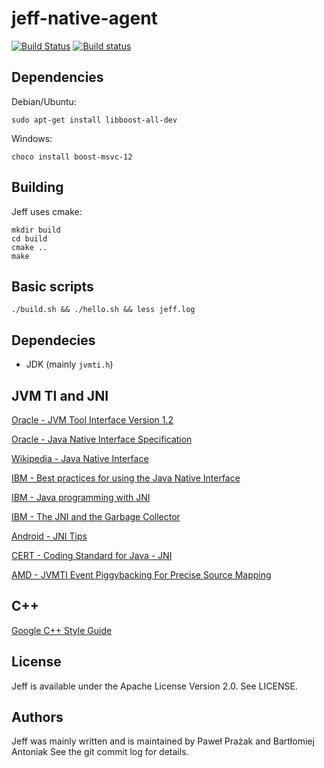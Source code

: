 # jeff-native-agent

[![Build Status](https://travis-ci.org/pawelprazak/jeff-native-agent.svg?branch=master)](https://travis-ci.org/pawelprazak/jeff-native-agent)
[![Build status](https://ci.appveyor.com/api/projects/status/8sjmq6gs13c44lgp?svg=true)](https://ci.appveyor.com/project/pawelprazak/jeff-native-agent)

## Dependencies
Debian/Ubuntu:

    sudo apt-get install libboost-all-dev

Windows:

    choco install boost-msvc-12

## Building

Jeff uses cmake:

    mkdir build
    cd build
    cmake ..
    make

## Basic scripts

    ./build.sh && ./hello.sh && less jeff.log

## Dependecies

- JDK (mainly `jvmti.h`)

## JVM TI and JNI

[Oracle - JVM Tool Interface Version 1.2](https://docs.oracle.com/javase/8/docs/platform/jvmti/jvmti.html)

[Oracle - Java Native Interface Specification](https://docs.oracle.com/javase/8/docs/technotes/guides/jni/spec/jniTOC.html)

[Wikipedia - Java Native Interface](https://en.wikipedia.org/wiki/Java_Native_Interface)

[IBM - Best practices for using the Java Native Interface](http://www.ibm.com/developerworks/library/j-jni/)

[IBM - Java programming with JNI](http://www.ibm.com/developerworks/java/tutorials/j-jni/j-jni.html)

[IBM - The JNI and the Garbage Collector](http://www-01.ibm.com/support/knowledgecenter/SSYKE2_5.0.0/com.ibm.java.doc.diagnostics.50/diag/understanding/jni_gc.html)

[Android - JNI Tips](https://developer.android.com/training/articles/perf-jni.html)

[CERT - Coding Standard for Java - JNI](https://www.securecoding.cert.org/confluence/pages/viewpage.action?pageId=121930001)

[AMD - JVMTI Event Piggybacking For Precise Source Mapping](https://web.archive.org/web/20120607024712/http://developer.amd.com/documentation/articles/pages/JVMTIEventPiggybacking.aspx)

## C++

[Google C++ Style Guide](https://google.github.io/styleguide/cppguide.html)

## License

Jeff is available under the Apache License Version 2.0. See LICENSE.

## Authors

Jeff was mainly written and is maintained by Paweł Prażak and Bartłomiej Antoniak
See the git commit log for details.

